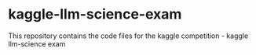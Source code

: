 # kaggle-llm-science-exam

This repository contains the code files for the kaggle competition - kaggle llm-science exam
